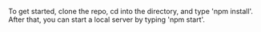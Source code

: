 To get started, clone the repo, cd into the directory, and type 'npm install'. After that, you can start a local server by typing 'npm start'.
